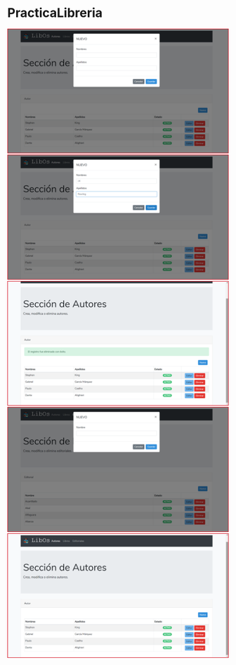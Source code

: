 # PracticaLibreria
<p align="center">
<img src="https://github.com/GabrielTipantuna/PracticaLibreria/blob/master/Capturas/Autor-Create%20(2).png">
<img src="https://github.com/GabrielTipantuna/PracticaLibreria/blob/master/Capturas/Autor-Create.png">
<img src="https://github.com/GabrielTipantuna/PracticaLibreria/blob/master/Capturas/Autor-Delete-Mensaje.png">
<img src="https://github.com/GabrielTipantuna/PracticaLibreria/blob/master/Capturas/Editorial-Create.png">
<img src="https://github.com/GabrielTipantuna/PracticaLibreria/blob/master/Capturas/Autor-Index.png">
</p>
